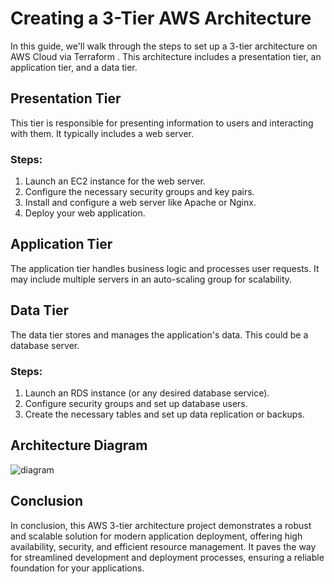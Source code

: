 # Creating a 3-Tier AWS Architecture

In this guide, we'll walk through the steps to set up a 3-tier architecture on AWS Cloud via Terraform . This architecture includes a presentation tier, an application tier, and a data tier.

## Presentation Tier

This tier is responsible for presenting information to users and interacting with them. It typically includes a web server.

### Steps:

1. Launch an EC2 instance for the web server.
2. Configure the necessary security groups and key pairs.
3. Install and configure a web server like Apache or Nginx.
4. Deploy your web application.

## Application Tier

The application tier handles business logic and processes user requests. It may include multiple servers in an auto-scaling group for scalability.

## Data Tier

The data tier stores and manages the application's data. This could be a database server.

### Steps:

1. Launch an RDS instance (or any desired database service).
2. Configure security groups and set up database users.
3. Create the necessary tables and set up data replication or backups.

## Architecture Diagram
![diagram](https://github.com/mj703/AWS-Three_Tier_Architecture_via_Terraform/assets/108948595/93495b1c-322c-49b6-aa6b-90302ac42cb4)

## Conclusion

In conclusion, this AWS 3-tier architecture project demonstrates a robust and scalable solution for modern application deployment, offering high availability, security, and efficient resource management. It paves the way for streamlined development and deployment processes, ensuring a reliable foundation for your applications.
